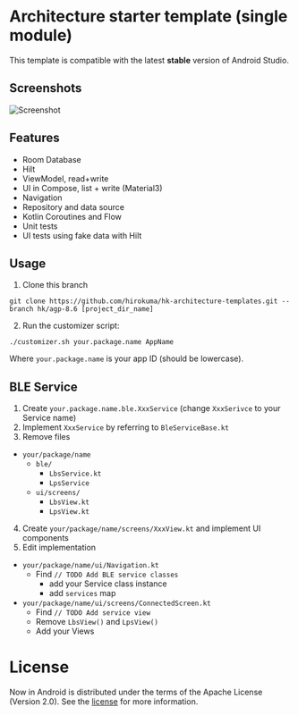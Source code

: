 Architecture starter template (single module)
==================

This template is compatible with the latest **stable** version of Android Studio.

## Screenshots
![Screenshot](https://github.com/android/architecture-templates/raw/main/screenshots.png)

## Features

* Room Database
* Hilt
* ViewModel, read+write
* UI in Compose, list + write (Material3)
* Navigation
* Repository and data source
* Kotlin Coroutines and Flow
* Unit tests
* UI tests using fake data with Hilt

## Usage

1. Clone this branch

```
git clone https://github.com/hirokuma/hk-architecture-templates.git --branch hk/agp-8.6 [project_dir_name]
```

2. Run the customizer script:

```
./customizer.sh your.package.name AppName
```

Where `your.package.name` is your app ID (should be lowercase).

## BLE Service

1. Create `your.package.name.ble.XxxService` (change `XxxSerivce` to your Service name)
2. Implement `XxxService` by referring to `BleServiceBase.kt`
3. Remove files
  * `your/package/name`
    * `ble/`
      * `LbsService.kt`
      * `LpsService`
    * `ui/screens/`
      * `LbsView.kt`
      * `LpsView.kt`
4. Create `your/package/name/screens/XxxView.kt` and implement UI components
5. Edit implementation
  * `your/package/name/ui/Navigation.kt`
    * Find `// TODO Add BLE service classes`
      * add your Service class instance
      * add `services` map
  * `your/package/name/ui/screens/ConnectedScreen.kt`
    * Find `// TODO Add service view`
    * Remove `LbsView()` and `LpsView()`
    * Add your Views

# License

Now in Android is distributed under the terms of the Apache License (Version 2.0). See the
[license](LICENSE) for more information.

